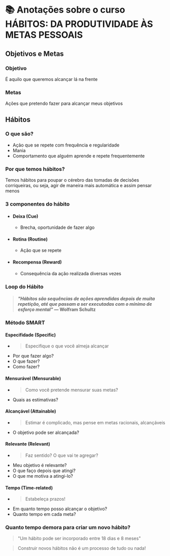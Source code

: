 # 📚 Anotações sobre o curso HÁBITOS: DA PRODUTIVIDADE ÀS METAS PESSOAIS

## Objetivos e Metas

### Objetivo

É aquilo que queremos alcançar lá na frente

### Metas

Ações que pretendo fazer para alcançar meus objetivos

## Hábitos

### O que são?

- Ação que se repete com frequência e regularidade
- Mania
- Comportamento que alguém aprende e repete frequentemente

### Por que temos hábitos?

Temos hábitos para poupar o cérebro das tomadas de decisões corriqueiras, ou seja, agir de maneira mais automática e assim pensar menos

### 3 componentes do hábito

- #### Deixa (Cue)
    - Brecha, oportunidade de fazer algo

- #### Rotina (Routine)
    - Ação que se repete

- #### Recompensa (Reward)
    - Consequência da ação realizada diversas vezes

### Loop do Hábito

> #### *"Hábitos são sequências de ações aprendidas depois de muita repetição, até que passam a ser executadas com o mínimo de esforço mental"* — Wolfram Schultz

### Método SMART

#### Especifidade (Specific)
- > Especifique o que você almeja alcançar
- Por que fazer algo?
- O que fazer?
- Como fazer?

#### Mensurável (Mensurable)
- > Como você pretende mensurar suas metas?
- Quais as estimativas?

#### Alcançável (Attainable)
- > Estimar é complicado, mas pense em metas racionais, alcançáveis
- O objetivo pode ser alcançada? 

#### Relevante (Relevant)
- > Faz sentido? O que vai te agregar?
- Meu objetivo é relevante?
- O que faço depois que atingi?
- O que me motiva a atingi-lo?

#### Tempo (Time-related)
- > Estabeleça prazos!
- Em quanto tempo posso alcançar o objetivo?
- Quanto tempo em cada meta?

### Quanto tempo demora para criar um novo hábito?

> "Um hábito pode ser incorporado entre 18 dias e 8 meses"

> Construir novos hábitos não é um processo de tudo ou nada!

